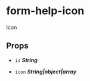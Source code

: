 
# form-help-icon
Icon

## Props


- `id` ***String***

  

- `icon` ***String|object|array***

  







